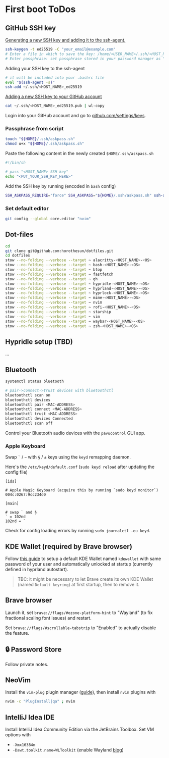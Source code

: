# First boot ToDos

## GitHub SSH key

[Generating a new SSH key and adding it to the ssh-agent.](https://docs.github.com/en/authentication/connecting-to-github-with-ssh/generating-a-new-ssh-key-and-adding-it-to-the-ssh-agent?platform=linux)

```bash
ssh-keygen -t ed25519 -C "your_email@example.com"
# Enter a file in which to save the key: /home/<USER_NAME>/.ssh/<HOST_NAME>_ed25519 
# Enter passphrase: set passphrase stored in your password manager as "<HOST_NAME> SSH key"
```

Adding your SSH key to the ssh-agent

```bash
# it will be included into your .bashrc file
eval "$(ssh-agent -s)"
ssh-add ~/.ssh/<HOST_NAME>_ed25519 
```

[Adding a new SSH key to your GitHub account](https://docs.github.com/en/authentication/connecting-to-github-with-ssh/adding-a-new-ssh-key-to-your-github-account?platform=linux)

```bash
cat ~/.ssh/<HOST_NAME>_ed25519.pub | wl-copy
```

Login into your GitHub account and go to [github.com/settings/keys](https://github.com/settings/keys).

### Passphrase from script

```bash
touch "${HOME}/.ssh/askpass.sh"
chmod u+x "${HOME}/.ssh/askpass.sh"
```

Paste the following content in the newly created `$HOME/.ssh/askpass.sh`

```bash
#!/bin/sh

# pass "<HOST_NAME> SSH key"
echo "<PUT_YOUR_SSH_KEY_HERE>"
```

Add the SSH key by running (encoded in `bash` config)

```bash
SSH_ASKPASS_REQUIRE="force" SSH_ASKPASS="${HOME}/.ssh/askpass.sh" ssh-add "${HOME}/.ssh/<HOST_NAME>_ed25519 " &> /dev/null
```

### Set default editor

```bash
git config --global core.editor "nvim"
```

## Dot-files

```bash
cd
git clone git@github.com:horothesun/dotfiles.git
cd dotfiles
stow --no-folding --verbose --target ~ alacritty-<HOST_NAME>-<OS>
stow --no-folding --verbose --target ~ bash-<HOST_NAME>-<OS>
stow --no-folding --verbose --target ~ btop
stow --no-folding --verbose --target ~ fastfetch
stow --no-folding --verbose --target ~ gh
stow --no-folding --verbose --target ~ hypridle-<HOST_NAME>-<OS>
stow --no-folding --verbose --target ~ hyprland-<HOST_NAME>-<OS>
stow --no-folding --verbose --target ~ hyprlock-<HOST_NAME>-<OS>
stow --no-folding --verbose --target ~ mime-<HOST_NAME>-<OS>
stow --no-folding --verbose --target ~ nvim
stow --no-folding --verbose --target ~ rofi-<HOST_NAME>-<OS>
stow --no-folding --verbose --target ~ starship
stow --no-folding --verbose --target ~ vim
stow --no-folding --verbose --target ~ waybar-<HOST_NAME>-<OS>
stow --no-folding --verbose --target ~ zsh-<HOST_NAME>-<OS>
```

## Hypridle setup (TBD)

...

## Bluetooth

```bash
systemctl status bluetooth

# pair->connect->trust devices with bluetoothctl
bluetoothctl scan on
bluetoothctl devices
bluetoothctl pair <MAC-ADDRESS>
bluetoothctl connect <MAC-ADDRESS>
bluetoothctl trust <MAC-ADDRESS>
bluetoothctl devices Connected
bluetoothctl scan off
```

Control your Bluetooth audio devices with the `pavucontrol` GUI app.

### Apple Keyboard

Swap `` ` `` / `~` with `§` / `±` keys using the `keyd` remapping daemon.

Here's the `/etc/keyd/default.conf` (`sudo keyd reload` after updating the config file)

```
[ids]

# Apple Magic Keyboard (acquire this by running `sudo keyd monitor`)
004c:0267:9cc234d0

[main]

# swap ` and §
` = 102nd
102nd = `
```

Check for config loading errors by running `sudo journalctl -eu keyd`.

## KDE Wallet (required by Brave browser)

Follow [this guide](https://wiki.archlinux.org/title/KDE_Wallet#Unlocking_KWallet_automatically_in_a_window_manager)
to setup a default KDE Wallet named `kdewallet` with same password of your user and automatically unlocked at startup
(currently defined in hyprland autostart).

> TBC: it might be necessary to let Brave create its own KDE Wallet (named `Default keyring`) at first startup, then to remove it.

## Brave browser

Launch it, set `brave://flags/#ozone-platform-hint` to "Wayland" (to fix fractional scaling font issues) and restart.

Set `brave://flags/#scrollable-tabstrip` to "Enabled" to actually disable the feature.

## 🔒 Password Store

Follow private notes.

## NeoVim

Install the `vim-plug` plugin manager ([guide](https://github.com/junegunn/vim-plug#neovim)), then install `nvim` plugins with

```bash
nvim -c "PlugInstall|qa" ; nvim
```

## IntelliJ Idea IDE

Install IntelliJ Idea Community Edition via the JetBrains Toolbox. Set VM options with

- `-Xmx16384m`
- `-Dawt.toolkit.name=WLToolkit` (enable Wayland [blog](https://blog.jetbrains.com/platform/2024/07/wayland-support-preview-in-2024-2/))
